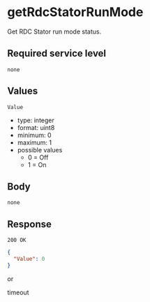 # getRdcStatorRunMode

Get RDC Stator run mode status.

## Required service level

`none`

## Values

`Value`

- type: integer
- format: uint8
- minimum: 0
- maximum: 1
- possible values
  - 0 = Off
  - 1 = On

## Body

`none`

## Response

`200 OK`

```json
{
  "Value": 0
}
```

or

timeout
